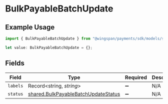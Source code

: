 # BulkPayableBatchUpdate

## Example Usage

```typescript
import { BulkPayableBatchUpdate } from "@wingspan/payments/sdk/models/shared";

let value: BulkPayableBatchUpdate = {};
```

## Fields

| Field                                                                                             | Type                                                                                              | Required                                                                                          | Description                                                                                       |
| ------------------------------------------------------------------------------------------------- | ------------------------------------------------------------------------------------------------- | ------------------------------------------------------------------------------------------------- | ------------------------------------------------------------------------------------------------- |
| `labels`                                                                                          | Record<string, *string*>                                                                          | :heavy_minus_sign:                                                                                | N/A                                                                                               |
| `status`                                                                                          | [shared.BulkPayableBatchUpdateStatus](../../../sdk/models/shared/bulkpayablebatchupdatestatus.md) | :heavy_minus_sign:                                                                                | N/A                                                                                               |